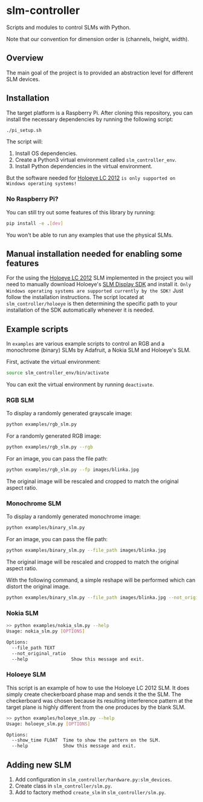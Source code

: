 # slm-controller

Scripts and modules to control SLMs with Python.

Note that our convention for dimension order is (channels, height, width).

## Overview

The main goal of the project is to provided an abstraction level for different
SLM devices.

## Installation

<!-- TODO Still only raspberry pi? -->

The target platform is a Raspberry Pi. After cloning this repository, you can
install the necessary dependencies by running the following script:

```sh
./pi_setup.sh
```

The script will:

1. Install OS dependencies.
2. Create a Python3 virtual environment called `slm_controller_env`.
3. Install Python dependencies in the virtual environment.

But the software needed for [Holoeye LC
2012](https://holoeye.com/lc-2012-spatial-light-modulator/) `is only supported on Windows operating systems!`

### No Raspberry Pi?

You can still try out some features of this library by running:

```sh
pip install -e .[dev]
```

You won't be able to run any examples that use the physical SLMs.

## Manual installation needed for enabling some features

For the using the [Holoeye LC
2012](https://holoeye.com/lc-2012-spatial-light-modulator/) SLM implemented in the
project you will need to manually download Holoeye's [SLM Display
SDK](https://customers.holoeye.com/slm-display-sdk-v3-0-for-python-windows/) and
install it. `Only Windows operating systems are supported currently by the SDK!` Just
follow the installation instructions. The script located at
`slm_controller/holoeye` is then determining the specific path to your installation of the
SDK automatically whenever it is needed.

## Example scripts

In `examples` are various example scripts to control an RGB and a monochrome
(binary) SLMs by
Adafruit, a Nokia SLM and Holoeye's SLM.

First, activate the virtual environment:

```sh
source slm_controller_env/bin/activate
```

You can exit the virtual environment by running `deactivate`.

### RGB SLM

To display a randomly generated grayscale image:

```sh
python examples/rgb_slm.py
```

For a randomly generated RGB image:

```sh
python examples/rgb_slm.py --rgb
```

For an image, you can pass the file path:

```sh
python examples/rgb_slm.py --fp images/blinka.jpg
```

The original image will be rescaled and cropped to match the original aspect ratio.

### Monochrome SLM

To display a randomly generated monochrome image:

```sh
python examples/binary_slm.py
```

For an image, you can pass the file path:

```sh
python examples/binary_slm.py --file_path images/blinka.jpg
```

The original image will be rescaled and cropped to match the original aspect ratio.

With the following command, a simple reshape will be performed which can distort the original image.

```sh
python examples/binary_slm.py --file_path images/blinka.jpg --not_original_ratio
```

### Nokia SLM

<!-- TODO add documentation for nokia slm example -->

```sh
>> python examples/nokia_slm.py --help
Usage: nokia_slm.py [OPTIONS]

Options:
  --file_path TEXT
  --not_original_ratio
  --help                Show this message and exit.
```

### Holoeye SLM

This script is an example of how to use the Holoeye LC 2012 SLM. It does simply
create checkerboard phase map and sends it the the SLM. The checkerboard was
chosen because its resulting interference pattern at the target plane is highly
different from the one produces by the blank SLM.

```sh
>> python examples/holoeye_slm.py --help
Usage: holoeye_slm.py [OPTIONS]

Options:
  --show_time FLOAT  Time to show the pattern on the SLM.
  --help             Show this message and exit.
```

## Adding new SLM

1. Add configuration in `slm_controller/hardware.py:slm_devices`.
2. Create class in `slm_controller/slm.py`.
3. Add to factory method `create_slm` in `slm_controller/slm.py`.
